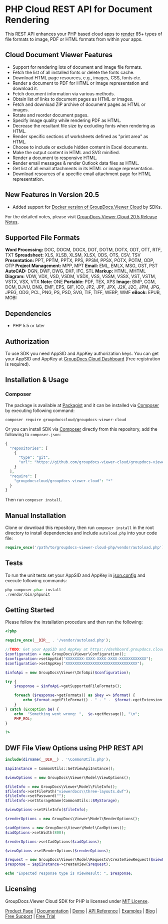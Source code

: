 # PHP Cloud REST API for Document Rendering

This REST API enhances your PHP based cloud apps to [render](https://products.groupdocs.cloud/viewer/php) 85+ types of file formats to image, PDF or HTML formats from within your apps.

## Cloud Document Viewer Features

- Support for rendering lots of document and image file formats.
- Fetch the list of all installed fonts or delete the fonts cache.
- Download HTML page resources, e.g., images, CSS, fonts etc.
- Render a document to PDF for HTML or image representation and download it.
- Fetch document information via various methods.
- Obtain list of links to document pages as HTML or images.
- Fetch and download ZIP archive of document pages as HTML or images.
- Rotate and reorder document pages.
- Specify image quality while rendering PDF as HTML.
- Decrease the resultant file size by excluding fonts when rendering as HTML.
- Render specific sections of worksheets defined as "print area" as HTML.
- Choose to include or exclude hidden content in Excel documents.
- Make the output content in HTML and SVG minified.
- Render a document to responsive HTML.
- Render email messages & render Outlook data files as HTML.
- Get list of all email attachments in its HTML or image representation.
- Download resources of a specific email attachment page for HTML representation.

## New Features in Version 20.5

- Added support for [Docker version of GroupDocs.Viewer Cloud](https://hub.docker.com/r/groupdocs/viewer-cloud) by SDKs.

For the detailed notes, please visit [GroupDocs.Viewer Cloud 20.5 Release Notes](https://wiki.groupdocs.cloud/viewercloud/release-notes/release-notes-2020/groupdocs-viewer-cloud-20-5-release-notes/).

## Supported File Formats

**Word Processing:** DOC, DOCM, DOCX, DOT, DOTM, DOTX, ODT, OTT, RTF, TXT
**Spreadsheet:** XLS, XLSB, XLSM, XLSX, ODS, OTS, CSV, TSV
**Presentation:** PPT, PPTM, PPTX, PPS, PPSM, PPSX, POTX, POTM, ODP, OTP
**Project Management:** MPP, MPT
**Email:** EML, EMLX, MSG, OST, PST
**AutoCAD:** DGN, DWF, DWG, DXF, IFC, STL
**Markup:** HTML, MHTML
**Diagram:** VDW, VDX, VSD, VSDM, VSDX, VSS, VSSM, VSSX, VST, VSTM, VSTX, VSX, VTX
**Note:** ONE
**Portable:** PDF, TEX, XPS
**Image:** BMP, CGM, DCM, DJVU, DNG, EMF, EPS, GIF, ICO, JP2, JPF, JPX, J2K, J2C, JPM, JPG, JPEG, ODG, PCL, PNG, PS, PSD, SVG, TIF, TIFF, WEBP, WMF
**eBook:** EPUB, MOBI

## Dependencies

- PHP 5.5 or later

## Authorization

To use SDK you need AppSID and AppKey authorization keys. You can get your AppSID and AppKey at [GroupDocs Cloud Dashboard](https://dashboard.groupdocs.cloud) (free registration is required).

## Installation & Usage

### Composer

The package is available at [Packagist](https://packagist.org/) and it can be installed via [Composer](http://getcomposer.org/) by executing following command:

`composer require groupdocscloud/groupdocs-viewer-cloud`

Or you can install SDK via [Composer](http://getcomposer.org/) directly from this repository, add the following to `composer.json`:

```php
{
  "repositories": [
    {
      "type": "git",
      "url": "https://github.com/groupdocs-viewer-cloud/groupdocs-viewer-cloud-php.git"
    }
  ],
  "require": {
    "groupdocscloud/groupdocs-viewer-cloud": "*"
  }
}
```

Then run `composer install`.

## Manual Installation

Clone or download this repository, then run `composer install` in the root directory to install dependencies and include `autoload.php` into your code file:

```php
require_once('/path/to/groupdocs-viewer-cloud-php/vendor/autoload.php');
```

## Tests

To run the unit tests set your AppSID and AppKey in [json.config](https://github.com/groupdocs-viewer-cloud/groupdocs-viewer-cloud-php/blob/master/tests/GroupDocs/Viewer/config.json) and execute following commands:

```php
php composer.phar install
./vendor/bin/phpunit
```

## Getting Started

Please follow the installation procedure and then run the following:

```php
<?php

require_once(__DIR__ . '/vendor/autoload.php');

//TODO: Get your AppSID and AppKey at https://dashboard.groupdocs.cloud (free registration is required).
$configuration = new GroupDocs\Viewer\Configuration();
$configuration->setAppSid("XXXXXXXX-XXXX-XXXX-XXXX-XXXXXXXXXXXX");
$configuration->setAppKey("XXXXXXXXXXXXXXXXXXXXXXXXXXXXXXXX");

$infoApi = new GroupDocs\Viewer\InfoApi($configuration); 

try {
    $response = $infoApi->getSupportedFileFormats();

    foreach ($response->getFormats() as $key => $format) {
        echo $format->getFileFormat() . " - " .  $format->getExtension(), "\n";
    }
} catch (Exception $e) {
    echo  "Something went wrong: ",  $e->getMessage(), "\n";
    PHP_EOL;
}

?>
```

## DWF File View Options using PHP REST API

```php
include(dirname(__DIR__) . '\CommonUtils.php');

$apiInstance = CommonUtils::GetViewApiInstance();

$viewOptions = new GroupDocs\Viewer\Model\ViewOptions();

$fileInfo = new GroupDocs\Viewer\Model\FileInfo();
$fileInfo->setFilePath("viewerdocs\\three-layouts.dwf");
$fileInfo->setPassword("");
$fileInfo->setStorageName(CommonUtils::$MyStorage);

$viewOptions->setFileInfo($fileInfo);

$renderOptions = new GroupDocs\Viewer\Model\RenderOptions();

$cadOptions = new GroupDocs\Viewer\Model\CadOptions();
$cadOptions->setWidth(800);

$renderOptions->setCadOptions($cadOptions);

$viewOptions->setRenderOptions($renderOptions);

$request = new GroupDocs\Viewer\Model\Requests\CreateViewRequest($viewOptions);
$response = $apiInstance->createView($request);

echo "Expected response type is ViewResult: ", $response;
```

## Licensing

GroupDocs.Viewer Cloud SDK for PHP is licensed under [MIT License](https://github.com/groupdocs-viewer-cloud/groupdocs-viewer-cloud-php/blob/master/LICENSE).

[Product Page](https://products.groupdocs.cloud/viewer/php) | [Documentation](https://wiki.groupdocs.cloud/viewercloud/) | [Demo](https://products.groupdocs.app/viewer/family) | [API Reference](https://apireference.groupdocs.cloud/viewer/) | [Examples](https://github.com/groupdocs-viewer-cloud/groupdocs-viewer-cloud-php) | [Blog](https://blog.groupdocs.cloud/category/viewer/) | [Free Support](https://forum.groupdocs.cloud/c/viewer) | [Free Trial](https://dashboard.groupdocs.cloud/#/apps)
